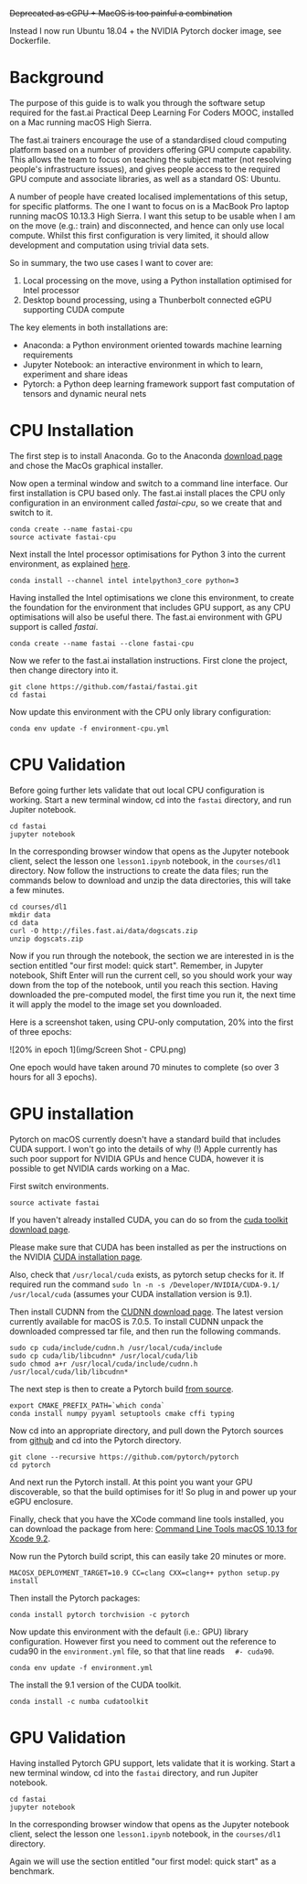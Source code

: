 ~~Deprecated as eGPU + MacOS is too painful a combination~~

Instead I now run Ubuntu 18.04 + the NVIDIA Pytorch docker image, see Dockerfile.


# Background
The purpose of this guide is to walk you through the software setup required
for the fast.ai Practical Deep Learning For Coders MOOC, installed on a Mac
running macOS High Sierra.

The fast.ai trainers encourage the use of a standardised cloud computing platform
based on a number of providers offering GPU compute capability. This allows the team
to focus on teaching the subject matter (not resolving people's infrastructure
issues), and gives people access to the required GPU compute and associate libraries,
as well as a standard OS: Ubuntu.

A number of people have created localised implementations of this setup, for specific
platforms. The one I want to focus on is a MacBook Pro laptop running macOS 10.13.3
High Sierra. I want this setup to be usable when I am on the move (e.g.: train) and
disconnected, and hence can only use local compute. Whilst this first configuration
is very limited, it should allow development and computation using trivial data sets.

So in summary, the two use cases I want to cover are:

1. Local processing on the move, using a Python installation optimised for Intel processor
2. Desktop bound processing, using a Thunberbolt connected eGPU supporting CUDA compute

The key elements in both installations are:

* Anaconda: a Python environment oriented towards machine learning requirements
* Jupyter Notebook: an interactive environment in which to learn, experiment and share ideas
* Pytorch: a Python deep learning framework support fast computation of tensors and dynamic neural nets

# CPU Installation

The first step is to install Anaconda. Go to the Anaconda [download page](https://www.anaconda.com/download/#macos)
and chose the MacOs graphical installer.

Now open a terminal window and switch to a command line interface.
Our first installation is CPU based only. The fast.ai install places the CPU only
configuration in an environment called *fastai-cpu*, so we create that and switch to it.

~~~~
conda create --name fastai-cpu
source activate fastai-cpu
~~~~

Next install the Intel processor optimisations for Python 3 into the current environment,
as explained [here](https://software.intel.com/en-us/articles/using-intel-distribution-for-python-with-anaconda).

~~~~
conda install --channel intel intelpython3_core python=3
~~~~

Having installed the Intel optimisations we clone this environment, to create the
foundation for the environment that includes GPU support, as any CPU optimisations
will also be useful there. The fast.ai environment with GPU support is called *fastai*.

~~~~
conda create --name fastai --clone fastai-cpu
~~~~

Now we refer to the fast.ai installation instructions. First clone the project,
then change directory into it.

~~~~
git clone https://github.com/fastai/fastai.git
cd fastai
~~~~

Now update this environment with the CPU only library configuration:

~~~~
conda env update -f environment-cpu.yml
~~~~

# CPU Validation

Before going further lets validate that out local CPU configuration is working.
Start a new terminal window, cd into the `fastai` directory, and run Jupiter notebook.

~~~~
cd fastai
jupyter notebook
~~~~

In the corresponding browser window that opens as the Jupyter notebook client,
select the lesson one `lesson1.ipynb` notebook, in the `courses/dl1` directory.
Now follow the instructions to create the data files; run the commands below to
download and unzip the data directories, this will take a few minutes.

~~~~
cd courses/dl1
mkdir data
cd data
curl -O http://files.fast.ai/data/dogscats.zip
unzip dogscats.zip
~~~~

Now if you run through the notebook, the section we are interested in is the section entitled
"our first model: quick start". Remember, in Jupyter notebook, Shift Enter will run
the current cell, so you should work your way down from the top of the notebook,
until you reach this section. Having downloaded the pre-computed model, the first
time you run it, the next time it will apply the model to the image set you downloaded.

Here is a screenshot taken, using CPU-only computation, 20% into the first of three epochs:

![20% in epoch 1](img/Screen Shot - CPU.png)

One epoch would have taken around 70 minutes to complete (so over 3 hours for all 3 epochs).

# GPU installation

Pytorch on macOS currently doesn't have a standard build that includes CUDA support.
I won't go into the details of why (!) Apple currently has such poor support for
NVIDIA GPUs and hence CUDA, however it is possible to get NVIDIA cards working on a Mac.

First switch environments.

~~~~
source activate fastai
~~~~

If you haven't already installed CUDA, you can do so from the [cuda toolkit download page](https://developer.nvidia.com/cuda-downloads?target_os=MacOSX&target_arch=x86_64&target_version=1013&target_type=dmglocal).

Please make sure that CUDA has been installed as per the instructions on the NVIDIA
[CUDA installation page](http://docs.nvidia.com/cuda/cuda-installation-guide-mac-os-x/index.html).

Also, check that `/usr/local/cuda` exists, as pytorch setup checks for it. If required
run the command `sudo ln -n -s /Developer/NVIDIA/CUDA-9.1/ /usr/local/cuda`
(assumes your CUDA installation version is 9.1).

Then install CUDNN from the [CUDNN download page](https://developer.nvidia.com/rdp/cudnn-download).
The latest version currently available for macOS is 7.0.5. To install CUDNN unpack
the downloaded compressed tar file, and then run the following commands.

~~~~
sudo cp cuda/include/cudnn.h /usr/local/cuda/include
sudo cp cuda/lib/libcudnn* /usr/local/cuda/lib
sudo chmod a+r /usr/local/cuda/include/cudnn.h /usr/local/cuda/lib/libcudnn*
~~~~

The next step is then to create a Pytorch build [from source](https://github.com/pytorch/pytorch#from-source).

~~~~
export CMAKE_PREFIX_PATH=`which conda`
conda install numpy pyyaml setuptools cmake cffi typing
~~~~

Now cd into an appropriate directory, and pull down the Pytorch sources from [github](https://github.com/pytorch)
and cd into the Pytorch directory.

~~~~
git clone --recursive https://github.com/pytorch/pytorch
cd pytorch
~~~~

And next run the Pytorch install. At this point you want your GPU discoverable,
so that the build optimises for it! So plug in and power up your eGPU enclosure.

Finally, check that you have the XCode command line tools installed, you can download
the package from here: [Command Line Tools macOS 10.13 for Xcode 9.2](https://download.developer.apple.com/Developer_Tools/Command_Line_Tools_macOS_10.13_for_Xcode_9.2/Command_Line_Tools_macOS_10.13_for_Xcode_9.2.dmg).

Now run the Pytorch build script, this can easily take 20 minutes or more.

~~~~
MACOSX_DEPLOYMENT_TARGET=10.9 CC=clang CXX=clang++ python setup.py install
~~~~

Then install the Pytorch packages:

~~~~
conda install pytorch torchvision -c pytorch
~~~~

Now update this environment with the default (i.e.: GPU) library configuration.
However first you need to comment out the reference to cuda90 in the `environment.yml`
file, so that that line reads `  #- cuda90`.

~~~~
conda env update -f environment.yml
~~~~

The install the 9.1 version of the CUDA toolkit.

~~~~
conda install -c numba cudatoolkit
~~~~

# GPU Validation

Having installed Pytorch GPU support, lets validate that it is working.
Start a new terminal window, cd into the `fastai` directory, and run Jupiter notebook.

~~~~
cd fastai
jupyter notebook
~~~~

In the corresponding browser window that opens as the Jupyter notebook client,
select the lesson one `lesson1.ipynb` notebook, in the `courses/dl1` directory.

Again we will use the section entitled "our first model: quick start" as a benchmark.
